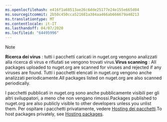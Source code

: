 ```yaml
---
ms.openlocfilehash: e416f1a68513ae26c6dde25177e24e155e665d04
ms.sourcegitcommit: 2b50c450cca521681a384aa466ab666679a40213
ms.translationtype: MT
ms.contentlocale: it-IT
ms.lasthandoff: 04/07/2020
ms.locfileid: "64495996"
---
```

> [!Note]
> <span data-ttu-id="313cf-101">**Ricerca dei virus** : tutti i pacchetti caricati in nuget.org vengono analizzati alla ricerca di virus e rifiutati se vengono trovati virus.</span><span class="sxs-lookup"><span data-stu-id="313cf-101">**Virus scanning** : All packages uploaded to nuget.org are scanned for viruses and rejected if any viruses are found.</span></span> <span data-ttu-id="313cf-102">Tutti i pacchetti elencati in nuget.org vengono anche analizzati periodicamente.</span><span class="sxs-lookup"><span data-stu-id="313cf-102">All packages listed on nuget.org are also scanned periodically.</span></span>
>
> <span data-ttu-id="313cf-103">I pacchetti pubblicati in nuget.org sono anche pubblicamente visibili per gli altri sviluppatori, a meno che non vengano rimossi.</span><span class="sxs-lookup"><span data-stu-id="313cf-103">Packages published to nuget.org are also publicly visible to other developers unless you unlist them.</span></span> <span data-ttu-id="313cf-104">Per ospitare i pacchetti privatamente, vedere [Hosting dei pacchetti](../../hosting-packages/overview.md).</span><span class="sxs-lookup"><span data-stu-id="313cf-104">To host packages privately, see [Hosting packages](../../hosting-packages/overview.md).</span></span>